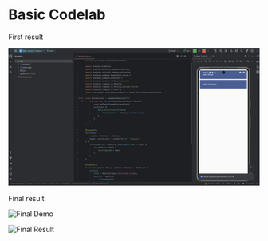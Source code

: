 # Basic Codelab

First result

![First](./assets/first-result.png)

Final result

![Final Demo](https://github.com/user-attachments/assets/d2e26529-4a80-42a5-ad0a-c8426e918705)

![Final Result](https://github.com/user-attachments/assets/a1fb19a8-4c4d-413e-9fd1-fcebb54ec278)
